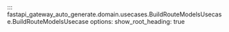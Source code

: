 ::: fastapi_gateway_auto_generate.domain.usecases.BuildRouteModelsUsecase.BuildRouteModelsUsecase
    options:
        show_root_heading: true
